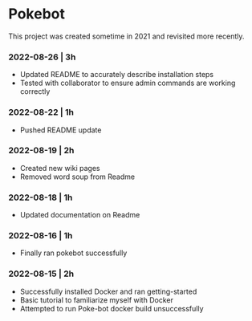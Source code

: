 # Pokebot

This project was created sometime in 2021 and revisited more recently.

### 2022-08-26 | 3h
- Updated README to accurately describe installation steps
- Tested with collaborator to ensure admin commands are working correctly
 
### 2022-08-22 | 1h
- Pushed README update

### 2022-08-19 | 2h
- Created new wiki pages
- Removed word soup from Readme

### 2022-08-18 | 1h
- Updated documentation on Readme

### 2022-08-16 | 1h
- Finally ran pokebot successfully

### 2022-08-15 | 2h
- Successfully installed Docker and ran getting-started
- Basic tutorial to familiarize myself with Docker
- Attempted to run Poke-bot docker build unsuccessfully
